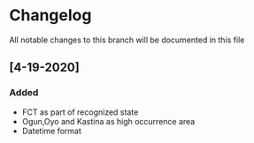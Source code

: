 # Changelog
All notable changes to this branch will be documented in this file

## [4-19-2020]
### Added
- FCT as part of recognized state
- Ogun,Oyo and Kastina as high occurrence area
- Datetime format 
